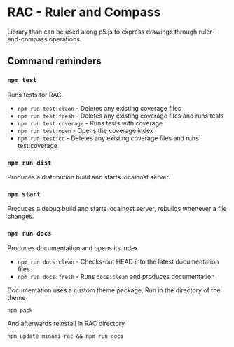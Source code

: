 # RAC - Ruler and Compass

Library than can be used along p5.js to express drawings through ruler-and-compass operations.


## Command reminders

### `npm test`
Runs tests for RAC.

+ `npm run test:clean` - Deletes any existing coverage files
+ `npm run test:fresh` - Deletes any existing coverage files and runs tests
+ `npm run test:coverage` - Runs tests with coverage
+ `npm run test:open` - Opens the coverage index
+ `npm run test:cc` - Deletes any existing coverage files and runs test:coverage


### `npm run dist`
Produces a distribution build and starts localhost server.


### `npm start`
Produces a debug build and starts localhost server, rebuilds whenever a file changes.


### `npm run docs`
Produces documentation and opens its index.

+ `npm run docs:clean` - Checks-out HEAD into the latest documentation files
+ `npm run docs:fresh` - Runs `docs:clean` and produces documentation

Documentation uses a custom theme package. Run in the directory of the theme
```
npm pack
```
And afterwards reinstall in RAC directory
```
npm update minami-rac && npm run docs
```


